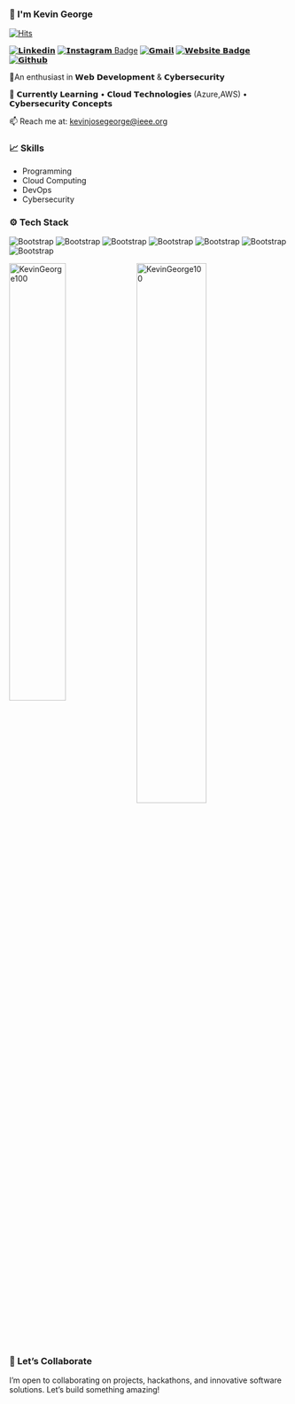 ### 👋 I'm Kevin George

[![Hits](https://hits.seeyoufarm.com/api/count/incr/badge.svg?url=https%3A%2F%2Fgithub.com%2FKevinGeorge100%2FKevinGeorge100&count_bg=%2379C83D&title_bg=%23555555&icon=&icon_color=%23E7E7E7&title=Profile+Views&edge_flat=false)](https://hits.seeyoufarm.com)

[![𝗟𝗶𝗻𝗸𝗲𝗱𝗶𝗻](https://img.shields.io/badge/-LinkedIn-blue?style=flat&logo=Linkedin&logoColor=white)](https://www.linkedin.com/in/kwingeorge/)
[![𝗜𝗻𝘀𝘁𝗮𝗴𝗿𝗮𝗺 Badge](https://img.shields.io/badge/-Instagram-purple?logo=instagram&logoColor=white&link=https://instagram.com/kwin.george/)](https://www.instagram.com/kwin.george)
[![𝗚𝗺𝗮𝗶𝗹](https://img.shields.io/badge/-Gmail-c14438?style=flat&logo=Gmail&logoColor=white)](mailto:kevinjosegeorge@ieee.org)
[![𝗪𝗲𝗯𝘀𝗶𝘁𝗲 𝗕𝗮𝗱𝗴𝗲](https://img.shields.io/badge/-Website-c14438?style=flat&logo=Google-Chrome&logoColor=white&link=https://linktr.ee/kevingeorge1)](https://linktr.ee/kevingeorge1)
[![𝗚𝗶𝘁𝗵𝘂𝗯](https://img.shields.io/github/followers/KevinGeorge100?label=Follow&style=social)](https://github.com/KevinGeorge100)

📍An enthusiast in 𝗪𝗲𝗯 𝗗𝗲𝘃𝗲𝗹𝗼𝗽𝗺𝗲𝗻𝘁 & 𝗖𝘆𝗯𝗲𝗿𝘀𝗲𝗰𝘂𝗿𝗶𝘁𝘆

🌱 𝗖𝘂𝗿𝗿𝗲𝗻𝘁𝗹𝘆 𝗟𝗲𝗮𝗿𝗻𝗶𝗻𝗴
  • 𝗖𝗹𝗼𝘂𝗱 𝗧𝗲𝗰𝗵𝗻𝗼𝗹𝗼𝗴𝗶𝗲𝘀 (Azure,AWS)
  • 𝗖𝘆𝗯𝗲𝗿𝘀𝗲𝗰𝘂𝗿𝗶𝘁𝘆 𝗖𝗼𝗻𝗰𝗲𝗽𝘁𝘀

 📫 Reach me at: kevinjosegeorge@ieee.org

### 📈 Skills

- Programming
- Cloud Computing 
- DevOps
- Cybersecurity 
### ⚙️ Tech Stack

![Bootstrap](https://img.shields.io/badge/-Python-05122A?style=social&logo=Python&color=d82d0b) ![Bootstrap](https://img.shields.io/badge/-C%23-05122A?style=social&logo=C#&color=d82d0b) ![Bootstrap](https://img.shields.io/badge/-Java-05122A?style=social&logo=Java&color=d82d0b) ![Bootstrap](https://img.shields.io/badge/-Kubernetes-05122A?style=social&logo=Kubernetes&color=d82d0b) ![Bootstrap](https://img.shields.io/badge/-MySQL-05122A?style=social&logo=MySQL&color=d82d0b) ![Bootstrap](https://img.shields.io/badge/-Django-05122A?style=social&logo=Django&color=d82d0b) ![Bootstrap](https://img.shields.io/badge/-Visual%20Studio%20Code-05122A?style=social&logo=Visual-Studio-Code&color=d82d0b)

<div>
  <img width="45%" align="left" src="https://github-readme-stats.vercel.app/api/top-langs?username=KevinGeorge100&show_icons=true&locale=en&layout=compact" alt="KevinGeorge100" />
  <img width="50%"  src="https://github-readme-streak-stats.herokuapp.com/?user=KevinGeorge100&" alt="KevinGeorge100" />
</div>


### 🚀 Let’s Collaborate

I’m open to collaborating on projects, hackathons, and innovative software solutions. Let’s build something amazing!
